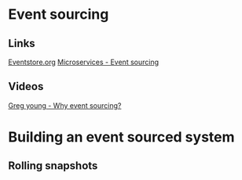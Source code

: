 # Event sourcing

## Links
[Eventstore.org](https://eventstore.org/)
[Microservices - Event sourcing](http://microservices.io/patterns/data/event-sourcing.html)

## Videos
[Greg young - Why event sourcing?](https://www.youtube.com/watch?v=rUDN40rdly8)


# Building an event sourced system

## Rolling snapshots
